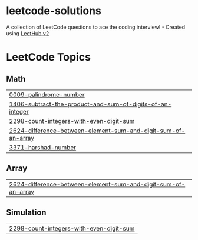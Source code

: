 # leetcode-solutions
A collection of LeetCode questions to ace the coding interview! - Created using [LeetHub v2](https://github.com/arunbhardwaj/LeetHub-2.0)

<!---LeetCode Topics Start-->
# LeetCode Topics
## Math
|  |
| ------- |
| [0009-palindrome-number](https://github.com/krishnendu-krish/leetcode-solutions/tree/master/0009-palindrome-number) |
| [1406-subtract-the-product-and-sum-of-digits-of-an-integer](https://github.com/krishnendu-krish/leetcode-solutions/tree/master/1406-subtract-the-product-and-sum-of-digits-of-an-integer) |
| [2298-count-integers-with-even-digit-sum](https://github.com/krishnendu-krish/leetcode-solutions/tree/master/2298-count-integers-with-even-digit-sum) |
| [2624-difference-between-element-sum-and-digit-sum-of-an-array](https://github.com/krishnendu-krish/leetcode-solutions/tree/master/2624-difference-between-element-sum-and-digit-sum-of-an-array) |
| [3371-harshad-number](https://github.com/krishnendu-krish/leetcode-solutions/tree/master/3371-harshad-number) |
## Array
|  |
| ------- |
| [2624-difference-between-element-sum-and-digit-sum-of-an-array](https://github.com/krishnendu-krish/leetcode-solutions/tree/master/2624-difference-between-element-sum-and-digit-sum-of-an-array) |
## Simulation
|  |
| ------- |
| [2298-count-integers-with-even-digit-sum](https://github.com/krishnendu-krish/leetcode-solutions/tree/master/2298-count-integers-with-even-digit-sum) |
<!---LeetCode Topics End-->